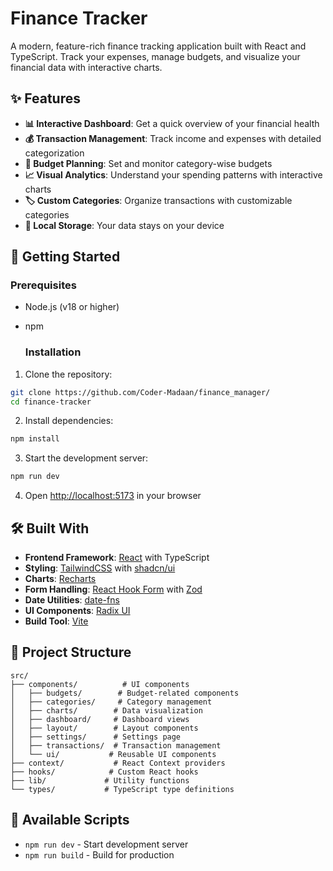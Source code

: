 # Finance Tracker

A modern, feature-rich finance tracking application built with React and TypeScript. Track your expenses, manage budgets, and visualize your financial data with interactive charts.

## ✨ Features

- **📊 Interactive Dashboard**: Get a quick overview of your financial health
- **💰 Transaction Management**: Track income and expenses with detailed categorization
- **📅 Budget Planning**: Set and monitor category-wise budgets
- **📈 Visual Analytics**: Understand your spending patterns with interactive charts
- **🏷️ Custom Categories**: Organize transactions with customizable categories
- **💾 Local Storage**: Your data stays on your device

## 🚀 Getting Started

### Prerequisites

- Node.js (v18 or higher)
- npm

  ### Installation

1. Clone the repository:
```bash
git clone https://github.com/Coder-Madaan/finance_manager/
cd finance-tracker
```

2. Install dependencies:
```bash
npm install
```

3. Start the development server:
```bash
npm run dev
```

4. Open [http://localhost:5173](http://localhost:5173) in your browser

## 🛠️ Built With

- **Frontend Framework**: [React](https://reactjs.org/) with TypeScript
- **Styling**: [TailwindCSS](https://tailwindcss.com/) with [shadcn/ui](https://ui.shadcn.com/)
- **Charts**: [Recharts](https://recharts.org/)
- **Form Handling**: [React Hook Form](https://react-hook-form.com/) with [Zod](https://zod.dev/)
- **Date Utilities**: [date-fns](https://date-fns.org/)
- **UI Components**: [Radix UI](https://www.radix-ui.com/)
- **Build Tool**: [Vite](https://vitejs.dev/)

## 📁 Project Structure

```
src/
├── components/          # UI components
│   ├── budgets/        # Budget-related components
│   ├── categories/     # Category management
│   ├── charts/        # Data visualization
│   ├── dashboard/     # Dashboard views
│   ├── layout/        # Layout components
│   ├── settings/      # Settings page
│   ├── transactions/  # Transaction management
│   └── ui/           # Reusable UI components
├── context/           # React Context providers
├── hooks/            # Custom React hooks
├── lib/             # Utility functions
└── types/           # TypeScript type definitions
```

## 📜 Available Scripts

- `npm run dev` - Start development server
- `npm run build` - Build for production
